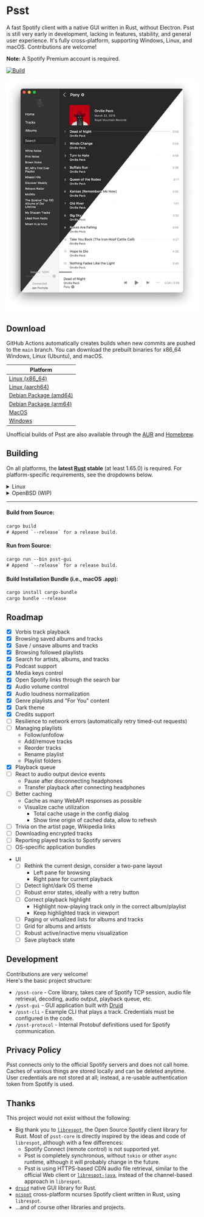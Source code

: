# Psst

A fast Spotify client with a native GUI written in Rust, without Electron.
Psst is still very early in development, lacking in features, stability, and general user experience.
It's fully cross-platform, supporting Windows, Linux, and macOS.
Contributions are welcome!

**Note:** A Spotify Premium account is required.

[![Build](https://github.com/jpochyla/psst/actions/workflows/build.yml/badge.svg)](https://github.com/jpochyla/psst/actions)

![Screenshot](./psst-gui/assets/screenshot.png)

## Download

GitHub Actions automatically creates builds when new commits are pushed to the `main` branch.
You can download the prebuilt binaries for x86_64 Windows, Linux (Ubuntu), and macOS.

| Platform                                                                                                          |
| ----------------------------------------------------------------------------------------------------------------- |
| [Linux (x86_64)](https://nightly.link/jpochyla/psst/workflows/build/main/psst-gui-x86_64-unknown-linux-gnu.zip)   |
| [Linux (aarch64)](https://nightly.link/jpochyla/psst/workflows/build/main/psst-gui-aarch64-unknown-linux-gnu.zip) |
| [Debian Package (amd64)](https://nightly.link/jpochyla/psst/workflows/build/main/psst-deb-amd64.zip)              |
| [Debian Package (arm64)](https://nightly.link/jpochyla/psst/workflows/build/main/psst-deb-arm64.zip)              |
| [MacOS](https://nightly.link/jpochyla/psst/workflows/build/main/Psst.dmg.zip)                                     |
| [Windows](https://nightly.link/jpochyla/psst/workflows/build/main/Psst.exe.zip)                                   |

Unofficial builds of Psst are also available through the [AUR](https://aur.archlinux.org/packages/psst-git) and [Homebrew](https://formulae.brew.sh/cask/psst).

## Building

On all platforms, the **latest [Rust](https://rustup.rs/) stable** (at least 1.65.0) is required.
For platform-specific requirements, see the dropdowns below.

<details>
<summary>Linux</summary>

Our user-interface library, Druid, has two possible backends on Linux: GTK and pure X11, with a Wayland backend in the works.
The default Linux backend is GTK.
Before building on Linux, make sure the required dependencies are installed.

#### Debian/Ubuntu:

```shell
sudo apt-get install libssl-dev libgtk-3-dev libcairo2-dev libasound2-dev
```

#### RHEL/Fedora:

```shell
sudo dnf install openssl-devel gtk3-devel cairo-devel alsa-lib-devel
```

</details>

<details>
<summary>OpenBSD (WIP)</summary>

OpenBSD support is still a WIP, and things will likely not function as intended.
Similar to Linux, Druid defaults to GTK while also providing a pure X11 backend.
Furthermore, bindgen must be able to find LLVM through the expected environment variable.
Only OpenBSD/amd64 has been tested so far.

```shell
doas pkg_add gtk+3 cairo llvm
export LIBCLANG_PATH=/usr/local/lib
```

In case rustc(1) fails building bigger crates

```shell
memory allocation of xxxx bytes failed
error: could not compile `gtk`
Caused by:
  process didn't exit successfully: `rustc --crate-name gtk [...]` (signal: 6, SIGABRT: process abort signal)
warning: build failed, waiting for other jobs to finish...
```

try increasing your user's maximum heap size:

```shell
ulimit -d $(( 2 * `ulimit -d` ))
```

</details>

---

#### Build from Source:

```shell
cargo build
# Append `--release` for a release build.
```

#### Run from Source:

```shell
cargo run --bin psst-gui
# Append `--release` for a release build.
```

#### Build Installation Bundle (i.e., macOS .app):

```shell
cargo install cargo-bundle
cargo bundle --release
```

## Roadmap

- [x] Vorbis track playback
- [x] Browsing saved albums and tracks
- [x] Save / unsave albums and tracks
- [x] Browsing followed playlists
- [x] Search for artists, albums, and tracks
- [x] Podcast support
- [x] Media keys control
- [x] Open Spotify links through the search bar
- [x] Audio volume control
- [x] Audio loudness normalization
- [x] Genre playlists and "For You" content
- [x] Dark theme
- [x] Credits support
- [ ] Resilience to network errors (automatically retry timed-out requests)
- [ ] Managing playlists
  - Follow/unfollow
  - Add/remove tracks
  - Reorder tracks
  - Rename playlist
  - Playlist folders
- [x] Playback queue
- [ ] React to audio output device events
  - Pause after disconnecting headphones
  - Transfer playback after connecting headphones
- [ ] Better caching
  - Cache as many WebAPI responses as possible
  - Visualize cache utilization
    - Total cache usage in the config dialog
    - Show time origin of cached data, allow to refresh
- [ ] Trivia on the artist page, Wikipedia links
- [ ] Downloading encrypted tracks
- [ ] Reporting played tracks to Spotify servers
- [ ] OS-specific application bundles
- UI
  - [ ] Rethink the current design, consider a two-pane layout
    - Left pane for browsing
    - Right pane for current playback
  - [ ] Detect light/dark OS theme
  - [ ] Robust error states, ideally with a retry button
  - [ ] Correct playback highlight
    - Highlight now-playing track only in the correct album/playlist
    - Keep highlighted track in viewport
  - [ ] Paging or virtualized lists for albums and tracks
  - [ ] Grid for albums and artists
  - [ ] Robust active/inactive menu visualization
  - [ ] Save playback state

## Development

Contributions are very welcome!  
Here's the basic project structure:

- `/psst-core` - Core library, takes care of Spotify TCP session, audio file retrieval, decoding, audio output, playback queue, etc.
- `/psst-gui` - GUI application built with [Druid](https://github.com/linebender/druid)
- `/psst-cli` - Example CLI that plays a track. Credentials must be configured in the code.
- `/psst-protocol` - Internal Protobuf definitions used for Spotify communication.

## Privacy Policy

Psst connects only to the official Spotify servers and does not call home.
Caches of various things are stored locally and can be deleted anytime.
User credentials are not stored at all; instead, a re-usable authentication token from Spotify is used.

## Thanks

This project would not exist without the following:

- Big thank you to [`librespot`](https://github.com/librespot-org/librespot), the Open Source Spotify client library for Rust. Most of `psst-core` is directly inspired by the ideas and code of `librespot`, although with a few differences:
  - Spotify Connect (remote control) is not supported yet.
  - Psst is completely synchronous, without `tokio` or other `async` runtime, although it will probably change in the future.
  - Psst is using HTTPS-based CDN audio file retrieval, similar to the official Web client or [`librespot-java`](https://github.com/librespot-org/librespot-java), instead of the channel-based approach in `librespot`.
- [`druid`](https://github.com/linebender/druid) native GUI library for Rust.
- [`ncspot`](https://github.com/hrkfdn/ncspot) cross-platform ncurses Spotify client written in Rust, using `librespot`.
- ...and of course other libraries and projects.
